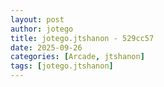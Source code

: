 ```yaml
---
layout: post
author: jotego
title: jotego.jtshanon - 529cc57
date: 2025-09-26
categories: [Arcade, jtshanon]
tags: [jotego.jtshanon]
---
```



